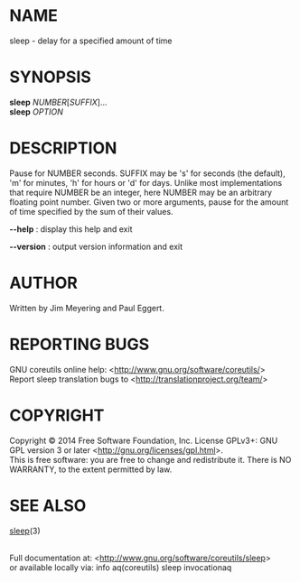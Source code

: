 NAME
====

sleep - delay for a specified amount of time

SYNOPSIS
========

**sleep** *NUMBER*[*SUFFIX*]...\
 **sleep** *OPTION*

DESCRIPTION
===========

Pause for NUMBER seconds. SUFFIX may be 's' for seconds (the default), 'm' for minutes, 'h' for hours or 'd' for days. Unlike most implementations that require NUMBER be an integer, here NUMBER may be an arbitrary floating point number. Given two or more arguments, pause for the amount of time specified by the sum of their values.

**--help**
:   display this help and exit

**--version**
:   output version information and exit

AUTHOR
======

Written by Jim Meyering and Paul Eggert.

REPORTING BUGS
==============

GNU coreutils online help: \<<http://www.gnu.org/software/coreutils/>\>\
 Report sleep translation bugs to \<<http://translationproject.org/team/>\>

COPYRIGHT
=========

Copyright © 2014 Free Software Foundation, Inc. License GPLv3+: GNU GPL version 3 or later \<<http://gnu.org/licenses/gpl.html>\>.\
 This is free software: you are free to change and redistribute it. There is NO WARRANTY, to the extent permitted by law.

SEE ALSO
========

[sleep](http://localhost/cgi-bin/man/man2html?3+sleep)(3)

\
 Full documentation at: \<<http://www.gnu.org/software/coreutils/sleep>\>\
 or available locally via: info aq(coreutils) sleep invocationaq
